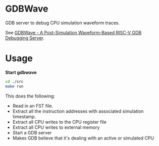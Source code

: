 # GDBWave

GDB server to debug CPU simulation waveform traces.

See [GDBWave - A Post-Simulation Waveform-Based RISC-V GDB Debugging Server](https://tomverbeure.github.io/2022/02/22/GDBWave-Post-Simulation-RISCV-SW-Debugging.html).

# Usage

**Start gdbwave**

```sh
cd ./src
make run
```

This does the following:

* Read in an FST file.
* Extract all the instruction addresses with associated simulation timestamp.
* Extract all CPU writes to the CPU register file
* Extract all CPU writes to external memory
* Start a GDB server
* Makes GDB believe that it's dealing with an active or simulated CPU

